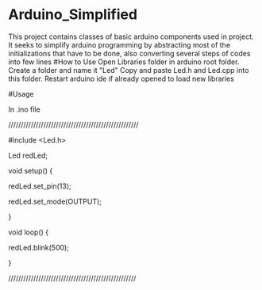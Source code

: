 # Arduino_Simplified
This project contains classes of basic arduino components used in project. It seeks to simplify arduino programming by abstracting most of the initializations that have to be done, also converting several steps of codes into few lines
#How to Use
Open Libraries folder in arduino root folder.
Create a folder and name it "Led"
Copy and paste Led.h and Led.cpp into this folder.
Restart arduino ide if already opened to load new libraries

#Usage

In .ino file

////////////////////////////////////////////////////

#include <Led.h>

Led redLed;

void setup() {

redLed.set_pin(13);

redLed.set_mode(OUTPUT);

}

void loop() {

redLed.blink(500);

}

///////////////////////////////////////////////////
